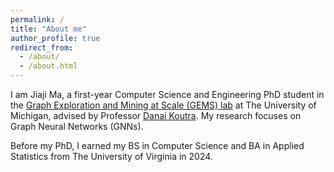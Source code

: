 ```yaml
---
permalink: /
title: "About me"
author_profile: true
redirect_from: 
  - /about/
  - /about.html
---
```


I am Jiaji Ma, a first-year Computer Science and Engineering PhD student in the [Graph Exploration and Mining at Scale (GEMS) lab](https://gemslab.github.io/) at The University of Michigan, advised by Professor [Danai Koutra](https://web.eecs.umich.edu/~dkoutra/). 
My research focuses on Graph Neural Networks (GNNs). 

Before my PhD, I earned my BS in Computer Science and BA in Applied Statistics from The University of Virginia in 2024.